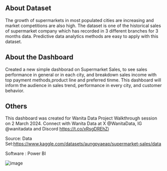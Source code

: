## About Dataset
The growth of supermarkets in most populated cities are increasing and market competitions are also high. The dataset is one of the historical sales of supermarket company which has recorded in 3 different branches for 3 months data. Predictive data analytics methods are easy to apply with this dataset.

## About the Dashboard
Created a new simple dashborad on Supermarket Sales, to see sales performance in general or in each city, and breakdown sales income with top payment methods,product line and preferred tinme. This dashboard will inform the audience in sales trend, performance in every city, and customer behavior.

## Others
This dashboard was created for Wanita Data Project Walkthrough session on 2 March 2024. Connect with Wanita Data at X @WanitaData, IG @wanitadata and Discord https://t.co/xRsgDREhZi

Source:
Data Set:https://www.kaggle.com/datasets/aungpyaeap/supermarket-sales/data

Software : Power BI

![image](https://github.com/suhailayunus/supermarket-sales-pbi/assets/106327474/d0e3dccc-a9bd-4f43-9324-e27e7a7dd48b)

